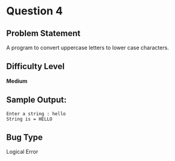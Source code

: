 # Question 4

## Problem Statement

A program to convert uppercase letters to lower case characters.

## Difficulty Level 

<b>Medium</b>

## Sample Output:

```
Enter a string : hello
String is = HELLO
```

## Bug Type 

Logical Error

